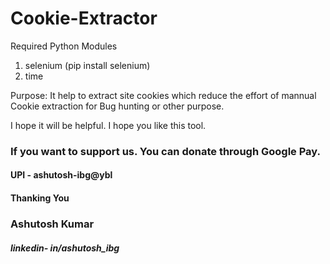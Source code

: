 # Cookie-Extractor
Required Python Modules

1. selenium (pip install selenium)
2. time

Purpose:
It help to extract site cookies which reduce the effort of mannual Cookie extraction for Bug hunting or other purpose.

I hope it will be helpful.
I hope you like this tool.</br>

### If you want to support us. You can donate through Google Pay.</br>
#### UPI - ashutosh-ibg@ybl</br>


#### Thanking You
### Ashutosh Kumar
##### linkedin- in/ashutosh_ibg

